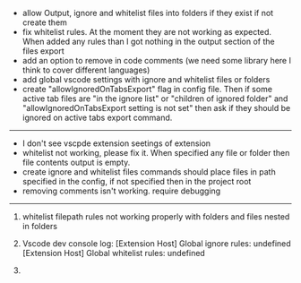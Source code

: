 - allow Output, ignore and whitelist files into folders if they exist if not create them
- fix whitelist rules. At the moment they are not working as expected. When added any rules than I got nothing in the output section of the files export
- add an option to remove in code comments (we need some library here I think to cover different languages)
- add global vscode settings with ignore and whitelist files or folders
- create "allowIgnoredOnTabsExport" flag in config file. Then if some active tab files are "in the ignore list" or "children of ignored folder" and "allowIgnoredOnTabsExport setting is not set" then ask if they should be ignored on active tabs export command.

---

- I don't see vscpde extension seetings of extension
- whitelist not working, please fix it. When specified any file or folder then file contents output is empty.
- create ignore and whitelist files commands should place files in path specified in the config, if not specified then in the project root
- removing comments isn't working. require debugging

---

1. whitelist filepath rules not working properly with folders and files nested in folders

2. Vscode dev console log: [Extension Host] Global ignore rules: undefined
   [Extension Host] Global whitelist rules: undefined

3.

